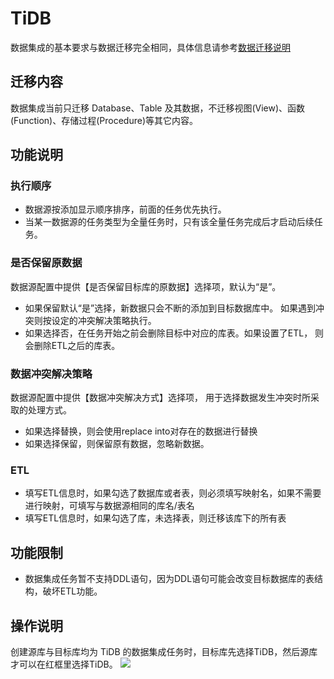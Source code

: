 # TiDB

数据集成的基本要求与数据迁移完全相同，具体信息请参考[数据迁移说明](/udts/type/tidb)

## 迁移内容

数据集成当前只迁移 Database、Table 及其数据，不迁移视图(View)、函数(Function)、存储过程(Procedure)等其它内容。

## 功能说明

### 执行顺序
- 数据源按添加显示顺序排序，前面的任务优先执行。
- 当某一数据源的任务类型为全量任务时，只有该全量任务完成后才启动后续任务。

### 是否保留原数据
数据源配置中提供【是否保留目标库的原数据】选择项，默认为“是”。

- 如果保留默认“是”选择，新数据只会不断的添加到目标数据库中。 如果遇到冲突则按设定的冲突解决策略执行。
- 如果选择否，在任务开始之前会删除目标中对应的库表。如果设置了ETL， 则会删除ETL之后的库表。

### 数据冲突解决策略
数据源配置中提供【数据冲突解决方式】选择项， 用于选择数据发生冲突时所采取的处理方式。

- 如果选择替换，则会使用replace into对存在的数据进行替换
- 如果选择保留，则保留原有数据，忽略新数据。

### ETL
- 填写ETL信息时，如果勾选了数据库或者表，则必须填写映射名，如果不需要进行映射，可填写与数据源相同的库名/表名
- 填写ETL信息时，如果勾选了库，未选择表，则迁移该库下的所有表

## 功能限制
- 数据集成任务暂不支持DDL语句，因为DDL语句可能会改变目标数据库的表结构，破坏ETL功能。

## 操作说明
创建源库与目标库均为 TiDB 的数据集成任务时，目标库先选择TiDB，然后源库才可以在红框里选择TiDB。
![](http://udts-doc.cn-bj.ufileos.com/integration/createtidb.png)
